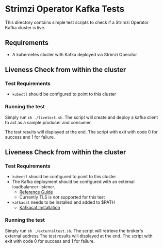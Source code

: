# Strimzi Operator Kafka Tests

This directory contains simple test scripts to check if a Strimzi Operator Kafka cluster is live. 

## Requirements

- A kubernetes cluster with Kafka deployed via Strimzi Operator

## Liveness Check from within the cluster
### Test Requirements
- `kubectl` should be configured to point to this cluster

### Running the test

Simply run `sh ./livetest.sh`. The script will create and deploy a kafka client to act as a sample producer and consumer.

The test results will displayed at the end. The script with exit with code 0 for success and 1 for failure.

## Liveness Check from within the cluster
### Test Requirements
- `kubectl` should be configured to point to this cluster
- The Kafka deployment should be configured with an external loadbalancer listener.
  - [Reference Guide](https://strimzi.io/2019/05/13/accessing-kafka-part-4.html)
  - Currently TLS is _not_ supported for this test
- `kafkacat` needs to be installed and added to $PATH
  - [Kafkacat Installation](https://github.com/edenhill/kafkacat#install)

### Running the test

Simply run `sh ./externaltest.sh`. The script will retrieve the broker's external address 
The test results will displayed at the end. The script with exit with code 0 for success and 1 for failure.